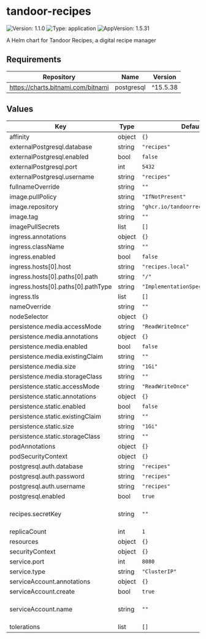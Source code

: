 # tandoor-recipes

![Version: 1.1.0](https://img.shields.io/badge/Version-1.1.0-informational?style=flat-square) ![Type: application](https://img.shields.io/badge/Type-application-informational?style=flat-square) ![AppVersion: 1.5.31](https://img.shields.io/badge/AppVersion-1.5.31-informational?style=flat-square)

A Helm chart for Tandoor Recipes, a digital recipe manager

## Requirements

| Repository | Name | Version |
|------------|------|---------|
| https://charts.bitnami.com/bitnami | postgresql | ^15.5.38 |

## Values

| Key | Type | Default | Description |
|-----|------|---------|-------------|
| affinity | object | `{}` |  |
| externalPostgresql.database | string | `"recipes"` |  |
| externalPostgresql.enabled | bool | `false` | Use an external PostgreSQL database |
| externalPostgresql.port | int | `5432` |  |
| externalPostgresql.username | string | `"recipes"` |  |
| fullnameOverride | string | `""` |  |
| image.pullPolicy | string | `"IfNotPresent"` |  |
| image.repository | string | `"ghcr.io/tandoorrecipes/recipes"` |  |
| image.tag | string | `""` |  |
| imagePullSecrets | list | `[]` |  |
| ingress.annotations | object | `{}` |  |
| ingress.className | string | `""` |  |
| ingress.enabled | bool | `false` |  |
| ingress.hosts[0].host | string | `"recipes.local"` |  |
| ingress.hosts[0].paths[0].path | string | `"/"` |  |
| ingress.hosts[0].paths[0].pathType | string | `"ImplementationSpecific"` |  |
| ingress.tls | list | `[]` |  |
| nameOverride | string | `""` |  |
| nodeSelector | object | `{}` |  |
| persistence.media.accessMode | string | `"ReadWriteOnce"` |  |
| persistence.media.annotations | object | `{}` |  |
| persistence.media.enabled | bool | `false` | Enable persistence for media files |
| persistence.media.existingClaim | string | `""` |  |
| persistence.media.size | string | `"1Gi"` |  |
| persistence.media.storageClass | string | `""` |  |
| persistence.static.accessMode | string | `"ReadWriteOnce"` |  |
| persistence.static.annotations | object | `{}` |  |
| persistence.static.enabled | bool | `false` | Enable persistence for static files |
| persistence.static.existingClaim | string | `""` |  |
| persistence.static.size | string | `"1Gi"` |  |
| persistence.static.storageClass | string | `""` |  |
| podAnnotations | object | `{}` |  |
| podSecurityContext | object | `{}` |  |
| postgresql.auth.database | string | `"recipes"` |  |
| postgresql.auth.password | string | `"recipes"` |  |
| postgresql.auth.username | string | `"recipes"` |  |
| postgresql.enabled | bool | `true` | Deploy Bitnami PostgreSQL sub-chart |
| recipes.secretKey | string | `""` | Secret key used by Djano - see https://docs.tandoor.dev/system/configuration/#secret-key |
| replicaCount | int | `1` |  |
| resources | object | `{}` |  |
| securityContext | object | `{}` |  |
| service.port | int | `8080` |  |
| service.type | string | `"ClusterIP"` |  |
| serviceAccount.annotations | object | `{}` | Annotations to add to the service account |
| serviceAccount.create | bool | `true` | Specifies whether a service account should be created |
| serviceAccount.name | string | `""` | The name of the service account to use. If not set and create is true, a name is generated using the fullname template |
| tolerations | list | `[]` |  |

